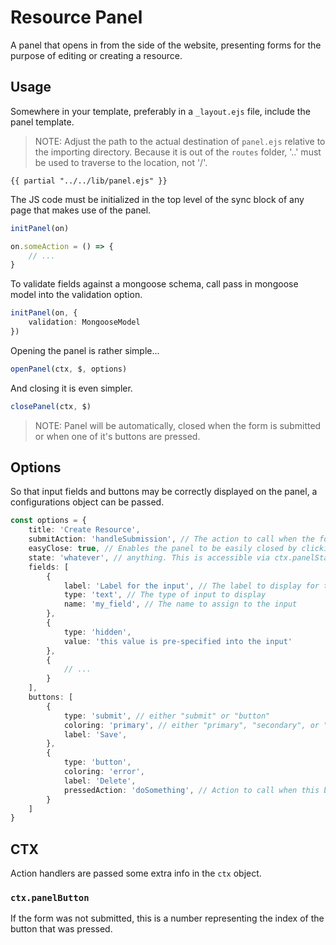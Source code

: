 # Resource Panel

A panel that opens in from the side of the website, presenting forms for the purpose of editing or creating a resource.

## Usage

Somewhere in your template, preferably in a `_layout.ejs` file, include the panel template.

> NOTE: Adjust the path to the actual destination of `panel.ejs` relative to the importing directory. Because it is out of the `routes` folder, '..' must be used to traverse to the location, not '/'.

```ejs
{{ partial "../../lib/panel.ejs" }}
```

The JS code must be initialized in the top level of the sync block of any page that makes use of the panel.

```ts
initPanel(on)

on.someAction = () => {
	// ...
}
```

To validate fields against a mongoose schema, call pass in mongoose model into the validation option.

```ts
initPanel(on, {
	validation: MongooseModel
})
```

Opening the panel is rather simple...

```ts
openPanel(ctx, $, options)
```

And closing it is even simpler.

```ts
closePanel(ctx, $)
```

> NOTE: Panel will be automatically, closed when the form is submitted or when one of it's buttons are pressed.

## Options

So that input fields and buttons may be correctly displayed on the panel, a configurations object can be passed.

```ts
const options = {
	title: 'Create Resource',
	submitAction: 'handleSubmission', // The action to call when the form is submitted.
	easyClose: true, // Enables the panel to be easily closed by clicking out of it
	state: 'whatever', // anything. This is accessible via ctx.panelState in the submit/button action handlers
	fields: [
		{
			label: 'Label for the input', // The label to display for the input
			type: 'text', // The type of input to display
			name: 'my_field', // The name to assign to the input
		},
		{
			type: 'hidden',
			value: 'this value is pre-specified into the input'
		},
		{
			// ...
		}
	],
	buttons: [
		{
			type: 'submit', // either "submit" or "button"
			coloring: 'primary', // either "primary", "secondary", or "error"
			label: 'Save',
		},
		{
			type: 'button',
			coloring: 'error',
			label: 'Delete',
			pressedAction: 'doSomething', // Action to call when this button is pressed.
		}
	]
}
```

## CTX

Action handlers are passed some extra info in the `ctx` object.

### `ctx.panelButton`

If the form was not submitted, this is a number representing the index of the button that was pressed.
